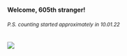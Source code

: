 #### Welcome, 605th stranger!

###### <sup>P.S. counting started approximately in 10.01.22</sup>

<img src="https://kraftwerk28.pp.ua/vcnt.png"></img>
